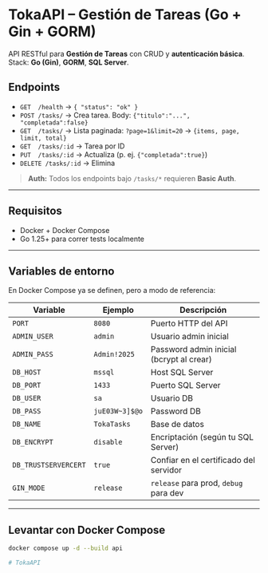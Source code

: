 # TokaAPI – Gestión de Tareas (Go + Gin + GORM)

API RESTful para **Gestión de Tareas** con CRUD y **autenticación básica**.  
Stack: **Go (Gin)**, **GORM**, **SQL Server**.

## Endpoints

- `GET  /health` → `{ "status": "ok" }`
- `POST /tasks/` → Crea tarea. Body: `{"titulo":"...", "completada":false}`
- `GET  /tasks/` → Lista paginada: `?page=1&limit=20` → `{items, page, limit, total}`
- `GET  /tasks/:id` → Tarea por ID
- `PUT  /tasks/:id` → Actualiza (p. ej. `{"completada":true}`)
- `DELETE /tasks/:id` → Elimina

> **Auth:** Todos los endpoints bajo `/tasks/*` requieren **Basic Auth**.

---

## Requisitos

- Docker + Docker Compose
- Go 1.25+ para correr tests localmente

---

## Variables de entorno

En Docker Compose ya se definen, pero a modo de referencia:

| Variable              | Ejemplo         | Descripción                              |
|----------------------|-----------------|------------------------------------------|
| `PORT`               | `8080`          | Puerto HTTP del API                      |
| `ADMIN_USER`         | `admin`         | Usuario admin inicial                    |
| `ADMIN_PASS`         | `Admin!2025`    | Password admin inicial (bcrypt al crear) |
| `DB_HOST`            | `mssql`         | Host SQL Server                          |
| `DB_PORT`            | `1433`          | Puerto SQL Server                        |
| `DB_USER`            | `sa`            | Usuario DB                               |
| `DB_PASS`            | `juE03W~3]$@o`  | Password DB                              |
| `DB_NAME`            | `TokaTasks`     | Base de datos                            |
| `DB_ENCRYPT`         | `disable`       | Encriptación (según tu SQL Server)       |
| `DB_TRUSTSERVERCERT` | `true`          | Confiar en el certificado del servidor   |
| `GIN_MODE`           | `release`       | `release` para prod, `debug` para dev    |

---

## Levantar con Docker Compose

```bash
docker compose up -d --build api

#   T o k a A P I  
 